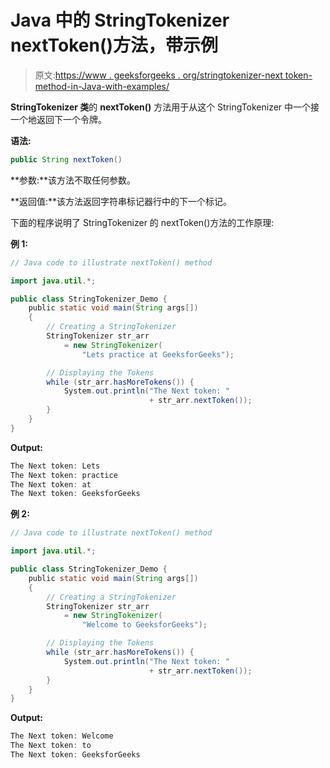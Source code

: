# Java 中的 StringTokenizer nextToken()方法，带示例

> 原文:[https://www . geeksforgeeks . org/stringtokenizer-next token-method-in-Java-with-examples/](https://www.geeksforgeeks.org/stringtokenizer-nexttoken-method-in-java-with-examples/)

**StringTokenizer 类**的 **nextToken()** 方法用于从这个 StringTokenizer 中一个接一个地返回下一个令牌。

**语法:**

```java
public String nextToken()
```

**参数:**该方法不取任何参数。

**返回值:**该方法返回字符串标记器行中的下一个标记。

下面的程序说明了 StringTokenizer 的 nextToken()方法的工作原理:

**例 1:**

```java
// Java code to illustrate nextToken() method

import java.util.*;

public class StringTokenizer_Demo {
    public static void main(String args[])
    {
        // Creating a StringTokenizer
        StringTokenizer str_arr
            = new StringTokenizer(
                "Lets practice at GeeksforGeeks");

        // Displaying the Tokens
        while (str_arr.hasMoreTokens()) {
            System.out.println("The Next token: "
                               + str_arr.nextToken());
        }
    }
}
```

**Output:**

```java
The Next token: Lets
The Next token: practice
The Next token: at
The Next token: GeeksforGeeks

```

**例 2:**

```java
// Java code to illustrate nextToken() method

import java.util.*;

public class StringTokenizer_Demo {
    public static void main(String args[])
    {
        // Creating a StringTokenizer
        StringTokenizer str_arr
            = new StringTokenizer(
                "Welcome to GeeksforGeeks");

        // Displaying the Tokens
        while (str_arr.hasMoreTokens()) {
            System.out.println("The Next token: "
                               + str_arr.nextToken());
        }
    }
}
```

**Output:**

```java
The Next token: Welcome
The Next token: to
The Next token: GeeksforGeeks

```